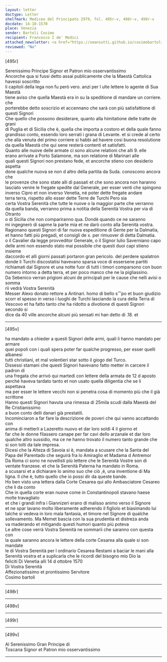 ```yaml
---
layout: letter
doctype: Letter
shelfmark: Mediceo del Principato 2979, fol. 495r-v, 498r-v, 499r-v
docdate: 14-10-1570
place: Venezia
sender: Bartoli Cosimo
recipient: Francesco I de' Medici
attached_newsletter: <a href="https://smansutti.github.io/cosimobartoli/texts/3080_212/">3080_212</a>
reviewed: "No"
---
```


[495r]  
  
  
Serenissimo Principe Signor et Patron mio osservantissimo  
Ancorche qua si fussi detto assai publicamente che la Maestà Cattolica havessi soscritto  
li capitoli della lega non fu però vero. anzi per l ulte lettere lo agente di Sua Maestà  
tiene aviso che quella Maestà era in su la speditione di mandare un corriere. che  
porterebbe detto soscrizio et accennano che sarà con più satisfattione di questi Signori  
Che quello che possono desiderare, quanto alla himitatione delle tratte de grani  
di Puglia et di Sicilia che è, quella che importa a costoro et della quale fanno  
grandisso conto, essendo loro serrati i grana di Levante. et si crede al certo  
che alla venuta del primo corriere si habbi ad havere cosi buona resolutione  
da quella Maestà che qui sene resterà contenti et satisfatti.  
Quanto alle nuove delle armate ci sono alcune relationi che alli 9. elle  
erano arrivate a Porto Salamone, ma son relatione di Marinari alle  
quali questi Signori non prestano fede, et ancorche stieno con desiderio aspetta  
done qualche nuova se non d altro della partita da Suda. conoscono ancora che  
le provenze che sono state alli dì passati et che sono ancora non haranno  
lasciato venire le fregate spedite dal Generale, per esser venti che spingono  
inverso Cipro et non inverso Venetia, né poter dette fregate andare  
terra terra, rispetto allo esser dette Terre de Turchi Pero sia  
certa Vostra Serenità che tutte le nuove o la maggior parte che verranno  
da quella banda, verranno prima a notitia della Serenità Vostra per via di Otranto  
o di Sicilia che non compariranno qua. Dondè quando ce ne saranno  
mi ingegnerò di sapme la parte mia et ne darò conto alla Serenità vostra.  
Ragionano questi Signori di far nuova espeditione di Gente per la Dalmatia,  
et hanno fatti più pregadi, et consigli de x. per rimuover di detta Dalmatia.  
o il Cavalier da legge provveditor Generale, o il Signor Iulio Saverniano capo  
delle armi non essendo stato mai possibile che questi duoi capi stieno insieme  
daccordo et alli giorni passati portaron gran pericolo. del perdere spalatron  
donde li Turchi discostatisi havevano sparsa voce di essersene partiti  
richiamati dal Signore et una notte fuor di tutti i timori comparsono con buon  
numero intorno a detta terra, et per poco manco che ne la pigliassino.  
Da Sebenico verran prigioni alcuni de principali per le cause che nelli avisi o somma  
rii vedrà Vostra Serenità  
Messer Alexo donato rettore a Antinari. homo di bello s⁀po et buon giudizio  
scorr el spesso in verso i luoghi de Turchi lasciando la cura della Terra di  
Vescovo et ha fatto tanto che ha ridotto a divotione di questi Signori secondo si  
dice da 40 ville ancorche alcuni più sensati mi han detto di .18. et  
  
---  

[495v]  
  
  
ha mandato a chieder a questi Signori delle armi, quali li hanno mandato per armare  
quei popoli con i quali spera poter far qualche progresso, per esser quelli albanesi  
tutti christiani, et mal volentieri star sotto il giogo del Turco.  
Dissessi stamani che questi Signori havevano fatto metter in carcere il padron di  
una fregata che arrivò qui martedì con lettere della armata de 12 d aposto  
perché haveva tardato tanto et non usato quella diligentia che se li aspettava  
ma per esser le lettere vecchi non si penetra cosa di momento più che il già scrittone  
Hanno questi Signori havuta una rimessa di 25mila scudi dalla Maestà del Re Cristianissimo  
a buon conto delli danari già prestatili.  
Incominciaron a far fare la descrizione de poveri che qui vanno accattando con  
anima di metterli a Lazeretto nuovo et dar loro soldi 4 il giorno et  
far che le donne filassero canape per far cavi dello arzanale et dar loro  
qualche altro sussidio, ma ce ne hanno trovato il numero tanto grande che  
si son tolti da tale impresa.  
Dicesi che la Alteza di Savoia si è, mandata a scusare che la Santa del  
Papa del Parentado che seguirà fra lo Amiraglio et Madama d Antremor  
Da Roma ci sono ne novellisti più lettere che le Serenità Vostre son di  
ventate franzese. et che la Serenità Paterna ha mandato in Roma.  
a scusarsi et a dichiarare lo animo suo che ciò ,è, una inventione di Ma  
ligna. Il che è, tutto quello che io possi dir da queste bande.  
Ho ben visto una lettera dalla Corte Cesarea qui allo Ambasciatore Cesareo che li da conto  
Che in quella corte eran nuove come in Constantinopoli stavano haese molte travagliato  
et che i grandi infra i Giannizeri erano di malisso animo verso il Signore  
et ne spar lavano molto liberamente adherendo il figliolo et biasimando lui  
talche si vedeva in loro mala fantasia, et timore nel Signore di qualche  
sollevamento. Ma Memet bascia con la sua prudentia et distreza anda  
va maderando et mitigando questi humori quanto più poteva  
Le altre cose verrà Vostra Serenità ne sommarii che saranno con questa con  
la quale saranno ancora le lettere della corte Cesarea alla quale si son mandate  
le di Vostra Serenità per l ordinario Cesarea Restami a baciar le mani alla  
Serenità vostra et a suplicarla che le ricordi del bisogno mio Dio la  
feliciti Di Venetia alli 14 d ottobre 1570  
Di Vostra Serenità  
Affezionatissimo et prontissimo Servitore  
Cosimo bartoli  
  
---  

[498r]  
  
  
  
---  

[498v]  
  
  
  
---  

[499r]  
  
  
  
---  

[499v]  
  
  
Al Serenissimo Gran Principe di  
Toscana Signor et Patron mio osservantissimo  
  
---  

